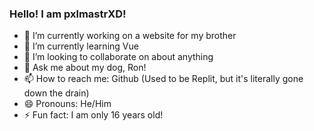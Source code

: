 ### Hello! I am pxlmastrXD!

- 🔭 I’m currently working on a website for my brother
- 🌱 I’m currently learning Vue
- 👯 I’m looking to collaborate on about anything
- 💬 Ask me about my dog, Ron!
- 📫 How to reach me: Github (Used to be Replit, but it's literally gone down the drain)
- 😄 Pronouns: He/Him
- ⚡ Fun fact: I am only 16 years old!
